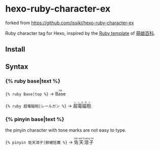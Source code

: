 # hexo-ruby-character-ex

forked from https://github.com/issiki/hexo-ruby-character-ex

Ruby character tag for Hexo, inspired by the [Ruby template](https://zh.moegirl.org/Template:Ruby) of [萌娘百科](https://zh.moegirl.org).

## Install

## Syntax
### {% ruby base|text %}

`{% ruby Base|top %}` → <ruby>Base<rp>(</rp><rt>top</rt><rp>)</rp></ruby>

`{% ruby 超電磁砲|レールガン %}` → <ruby>超電磁砲<rp>(</rp><rt>レールガン</rt><rp>)</rp></ruby>

### {% pinyin base|text %}
the pinyin character with tone marks are not easy to type.

`{% pinyin 佐天泪子|掀裙狂魔 %}` → <ruby>佐天泪子<rp>(</rp><rt>xiān qún kuáng mó</rt><rp>)</rp></ruby>
